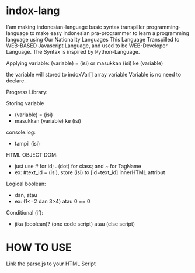 # indox-lang
I'am making indonesian-language basic syntax transpiller programming-language to make easy Indonesian pra-programmer to learn a programming language using Our Nationality Languages
This Language Transpilled to WEB-BASED Javascript Language, and used to be WEB-Developer Language.
The Syntax is inspired by Python-Language.

Applying variable:
(variable) = (isi)
        or
masukkan (isi) ke (variable)

the variable will stored to indoxVar[] array variable
Variable is no need to declare.

Progress Library:

Storing variable
- (variable) = (isi)
- masukkan (variable) ke (isi)


console.log:
- tampil (isi)


HTML OBJECT DOM:
- just use # for id; . (dot) for class; and ~ for TagName
- ex: #text_id = (isi), store (isi) to [id=text_id] innerHTML attribut


Logical boolean:
- dan, atau
- ex: (1<=2 dan 3>4) atau 0 == 0


Conditional (if):
- jika (boolean)? (one code script) atau (else script)



# HOW TO USE
Link the parse.js to your HTML Script
<script src="parse.js" />
after that you can call the indox-script with html tag
<indox src="(resource)" />

